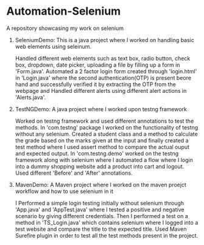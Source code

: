 
# Automation-Selenium
A repository showcasing my work on selenium

1. SeleniumDemo: This is a java project where I worked on handling basic web elements using seleinum.

   Handled different web elements such as text box, radio button, check box, dropdown, date picker, uploading a file by filling up a form in 'Form.java'. Automated a 2 factor login form created through 'login.html' in 'Login.java' where the second authentication(OTP) is present beore hand and successfully verified it by extracting the OTP from the webpage and Handled different alerts using different alert actions in 'Alerts.java'.

2. TestNGDemo: A java project where I worked upon testng framework

   Worked on testng framework and used different annotations to test the methods. In 'com.testng' package I worked on the functionality of testng without any selenium. Created a student class and a method to calculate the grade based on the marks given at the input and finally created a test method where I used assert method to compare the actual ouput and expected output.
In 'com.testng.demo' worked on the testng framework along with selenium where I automated a flow where I login into a dummy shopping website add a product into cart and logout. Used different 'Before' and 'After' annotations.  

3. MavenDemo: A Maven project where I worked on the maven proejct workflow and how to use selenium in it

   I Performed a simple login testing initially without selenium through 'App.java' and 'AppTest.java' where I tested a positive and negative scenario by giving different credentials. Then I performed a test on a method in 'TS_Login.java' which contains selenium where I logged into a test website and compare the title to the expected title. Used Maven Surefire plugin in order to test all the test methods present in the project.
